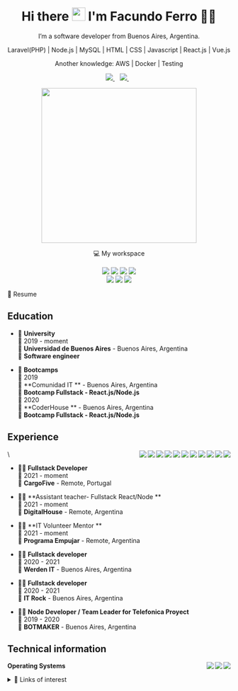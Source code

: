 
<h1 align='center'>
  Hi there <img src="https://user-images.githubusercontent.com/1303154/88677602-1635ba80-d120-11ea-84d8-d263ba5fc3c0.gif" width="30"> I'm Facundo Ferro 👨‍💻
</h1>

<p align='center'>
I’m a software developer from Buenos Aires, Argentina.
</p>
<p align='center'>
Laravel(PHP) | Node.js | MySQL | HTML | CSS | Javascript | React.js | Vue.js
 </p>
<p align='center'>
 Another knowledge: AWS | Docker | Testing
</p>



<p align='center'>
  
  <a href="https://www.linkedin.com/in/facundo-m-ferro/">
    <img src="https://img.shields.io/badge/linkedin-%230077B5.svg?&style=for-the-badge&logo=linkedin&logoColor=white" />
  </a>&nbsp;&nbsp;
  <a href="https://twitter.com/faqundoDev">
    <img src="https://img.shields.io/twitter/follow/faqundoDev.svg?style=social&label=Follow?&style=for-the-badge&logo=twitter&logoColor=white" />        
  </a>&nbsp;&nbsp;
  
</p>

<p align='center'>
  <a href="#"><img src="https://github-readme-stats.vercel.app/api?username=faqundo&show_icons=true&count_private=true&theme=dark" width="350"></a>
</p>

<p align='center'>
  💻 My workspace<br/><br/>
  <img src="https://img.shields.io/badge/Windows 11-blue?&style=for-the-badge&logo=windows&logoColor=white" />
  <img src="https://img.shields.io/badge/Intel-CoreI5-red?&style=for-the-badge&logo=intel&logoColor=white" />
  <img src="https://img.shields.io/badge/RAM-8GB-%230071C5.svg?&style=for-the-badge&logoColor=white" />
  <img src="https://img.shields.io/badge/Intel-UHD%20Graphics%20G1-green?&style=for-the-badge&logo=intel&logoColor=white" />
  </br>
  <img src="https://img.shields.io/badge/ubuntu-orange.svg?&style=for-the-badge&logo=ubuntu&logoColor=white" />
  <img src="https://img.shields.io/badge/Intel-CoreI5-red?&style=for-the-badge&logo=intel&logoColor=white" />
  <img src="https://img.shields.io/badge/RAM-8GB-%230071C5.svg?&style=for-the-badge&logoColor=white" />
</p>



  <summary>📃 Resume</summary>


## Education

- 📖 **University**\
📆 2019 - moment\
📍 **Universidad de Buenos Aires** - Buenos Aires, Argentina\
📝 **Software engineer**
 
- 📖 **Bootcamps**\
📆 2019 \
📍 **Comunidad IT ** - Buenos Aires, Argentina\
📝 **Bootcamp Fullstack - React.js/Node.js** 
 \
📆 2020 \
📍 **CoderHouse ** - Buenos Aires, Argentina\
📝 **Bootcamp Fullstack - React.js/Node.js**


## Experience

<div align='center'>

<img align="right" src="https://img.shields.io/badge/Docker-3498DB?logo=docker&logoColor=white" />
<img align="right" src="https://img.shields.io/badge/Slack-4A154B?logo=slack&logoColor=white" />
<img align="right" src="https://img.shields.io/badge/Linux-181717?logo=linux&logoColor=white" />
<img align="right" src="https://img.shields.io/badge/Github-181717?logo=github&logoColor=white" />
<img align="right" src="https://img.shields.io/badge/AWS-181717?logo=amazon&logoColor=white" />
<img align="right" src="https://img.shields.io/badge/MySQL-3498DB?logo=mysql&logoColor=white" />
<img align="right" src="https://img.shields.io/badge/React-E34F26?logo=javascript&logoColor=white" />
<img align="right" src="https://img.shields.io/badge/Vue-E34F26?logo=javascript&logoColor=white" />
<img align="right" src="https://img.shields.io/badge/JavaScript-E34F26?logo=javascript&logoColor=white" />
<img align="right" src="https://img.shields.io/badge/Node-181717?logo=node&logoColor=white" />
<img align="right" src="https://img.shields.io/badge/Laravel-3498DB?logo=laravel&logoColor=white" />
 
 </div>\

- 👨‍💻 **Fullstack Developer**\
📆 2021 - moment\
📍 **CargoFive** - Remote, Portugal
 
 - 👨‍💻 **Assistant teacher- Fullstack React/Node **\
📆 2021 - moment\
📍 **DigitalHouse** - Remote, Argentina
 
  - 👨‍💻 **IT Volunteer Mentor **\
📆 2021 - moment\
📍 **Programa Empujar** - Remote, Argentina
 
 - 👨‍💻 **Fullstack developer**\
📆 2020 - 2021\
📍 **Werden IT** - Buenos Aires, Argentina
 
 - 👨‍💻 **Fullstack developer**\
📆 2020 - 2021\
📍 **IT Rock** - Buenos Aires, Argentina
 
 - 👨‍💻 **Node Developer / Team Leader for Telefonica Proyect**\
📆 2019 - 2020\
📍 **BOTMAKER** - Buenos Aires, Argentina

## Technical information

<img align="right" src="https://img.shields.io/badge/LinuxLite-294172?logo=linux&logoColor=white" />
<img align="right" src="https://img.shields.io/badge/Ubuntu-E95420?logo=ubuntu&logoColor=white" />
<img align="right" src="https://img.shields.io/badge/Windows 11-0078D6?logo=windows&logoColor=white" />

**Operating Systems**





<details>
  <summary>🔗 Links of interest </summary>
  
  <a href="https://awesomestacks.dev/"> Awesome stack </a>\
  Interesting developers stacks combinations\
  
  <a href="https://www.notion.so"> Notion </a>\
  Make amazing documentation
  
</details>
